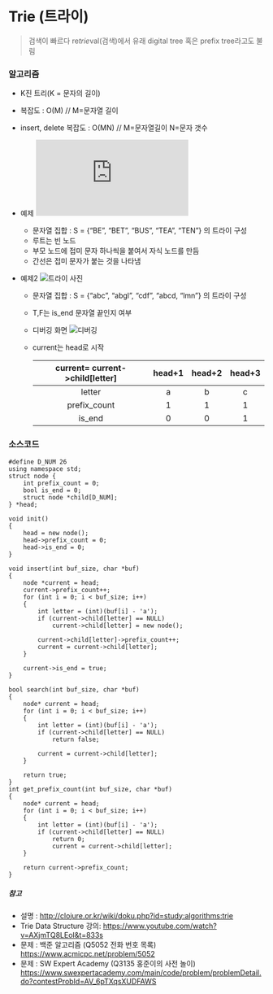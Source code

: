 # Trie (트라이)
> 검색이 빠르다
> re*trie*val(검색)에서 유래
> digital tree 혹은 prefix tree라고도 불림

### 알고리즘
- K진 트리(K = 문자의 길이)
- 복잡도 : O(M) // M=문자열 길이
- insert, delete 복잡도 : O(MN) // M=문자열길이 N=문자 갯수

- 예제
 ![트라이](http://clojure.or.kr/wiki/lib/exe/fetch.php?w=200&tok=19f6b8&media=study:algorithms:trie1.png)
    - 문자열 집합 : S = {“BE”, “BET”, “BUS”, “TEA”, “TEN”} 의 트라이 구성 
    - 루트는 빈 노드
    - 부모 노드에 접미 문자 하나씩을 붙여서 자식 노드를 만듬
    - 간선은 접미 문자가 붙는 것을 나타냄

- 예제2
![트라이 사진](https://user-images.githubusercontent.com/11582196/37131110-d6eb8b68-227e-11e8-9a94-5cc122f37339.JPG)

    - 문자열 집합 : S = {“abc”, “abgl”, “cdf”, “abcd, “lmn”} 의 트라이 구성
    - T,F는 is_end 문자열 끝인지 여부
    -  디버깅 화면
    ![디버깅](https://user-images.githubusercontent.com/11582196/37129710-2cbb03d6-2278-11e8-80ae-50bf11e9939f.JPG)
    - current는 head로 시작 

        | current= current->child[letter] | head+1 | head+2 | head+3 |
        |:-------------------------------:|:------:|:------:|:------:|
        |              letter             |    a   |    b   |    c   |
        |           prefix_count          |    1   |    1   |    1   |
        |              is_end             |    0   |    0   |    1   |

### 소스코드
~~~
#define D_NUM 26
using namespace std;
struct node {
	int prefix_count = 0;
	bool is_end = 0;
	struct node *child[D_NUM];
} *head;

void init()
{
	head = new node();
	head->prefix_count = 0;
	head->is_end = 0;
}

void insert(int buf_size, char *buf)
{
	node *current = head;
	current->prefix_count++;
	for (int i = 0; i < buf_size; i++)
	{
		int letter = (int)(buf[i] - 'a');
		if (current->child[letter] == NULL)
			current->child[letter] = new node();
	
    	current->child[letter]->prefix_count++;
		current = current->child[letter];
	}

	current->is_end = true;
}

bool search(int buf_size, char *buf)
{
	node* current = head;
	for (int i = 0; i < buf_size; i++)
	{
		int letter = (int)(buf[i] - 'a');
		if (current->child[letter] == NULL)
			return false;

		current = current->child[letter];
	}

	return true;
}
int get_prefix_count(int buf_size, char *buf)
{
    node* current = head;
	for (int i = 0; i < buf_size; i++)
	{
		int letter = (int)(buf[i] - 'a');
		if (current->child[letter] == NULL)
			return 0;
    		current = current->child[letter];
	}

	return current->prefix_count;
}
~~~ 


##### 참고
- 설명 : <http://clojure.or.kr/wiki/doku.php?id=study:algorithms:trie>
- Trie Data Structure 강의: <https://www.youtube.com/watch?v=AXjmTQ8LEoI&t=833s> 
- 문제 : 백준 알고리즘 (Q5052 전화 번호 목록) <https://www.acmicpc.net/problem/5052>
- 문제 : SW Expert Academy (Q3135 홍준이의 사전 놀이) <https://www.swexpertacademy.com/main/code/problem/problemDetail.do?contestProbId=AV_6pTXqsXUDFAWS>
